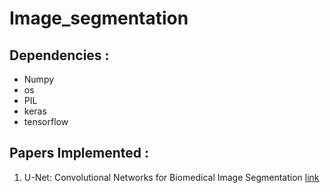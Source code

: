 # Image_segmentation

## Dependencies :
- Numpy
- os
- PIL
- keras
- tensorflow

## Papers Implemented :
1. U-Net: Convolutional Networks for Biomedical Image Segmentation [link](https://arxiv.org/abs/1505.04597)
